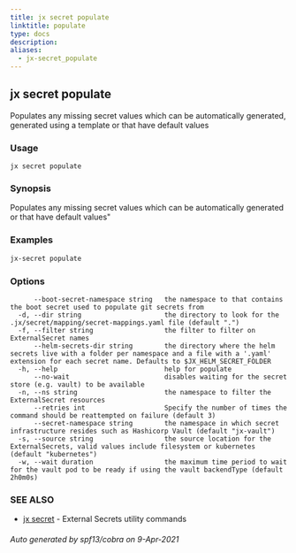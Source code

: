 ```yaml
---
title: jx secret populate
linktitle: populate
type: docs
description: 
aliases:
  - jx-secret_populate
---
```


## jx secret populate

Populates any missing secret values which can be automatically generated, generated using a template or that have default values

### Usage

```
jx secret populate
```

### Synopsis

Populates any missing secret values which can be automatically generated or that have default values"

### Examples

  ```bash
  jx-secret populate

  ```
### Options

```
      --boot-secret-namespace string   the namespace to that contains the boot secret used to populate git secrets from
  -d, --dir string                     the directory to look for the .jx/secret/mapping/secret-mappings.yaml file (default ".")
  -f, --filter string                  the filter to filter on ExternalSecret names
      --helm-secrets-dir string        the directory where the helm secrets live with a folder per namespace and a file with a '.yaml' extension for each secret name. Defaults to $JX_HELM_SECRET_FOLDER
  -h, --help                           help for populate
      --no-wait                        disables waiting for the secret store (e.g. vault) to be available
  -n, --ns string                      the namespace to filter the ExternalSecret resources
      --retries int                    Specify the number of times the command should be reattempted on failure (default 3)
      --secret-namespace string        the namespace in which secret infrastructure resides such as Hashicorp Vault (default "jx-vault")
  -s, --source string                  the source location for the ExternalSecrets, valid values include filesystem or kubernetes (default "kubernetes")
  -w, --wait duration                  the maximum time period to wait for the vault pod to be ready if using the vault backendType (default 2h0m0s)
```

### SEE ALSO

* [jx secret](..)	 - External Secrets utility commands

###### Auto generated by spf13/cobra on 9-Apr-2021
